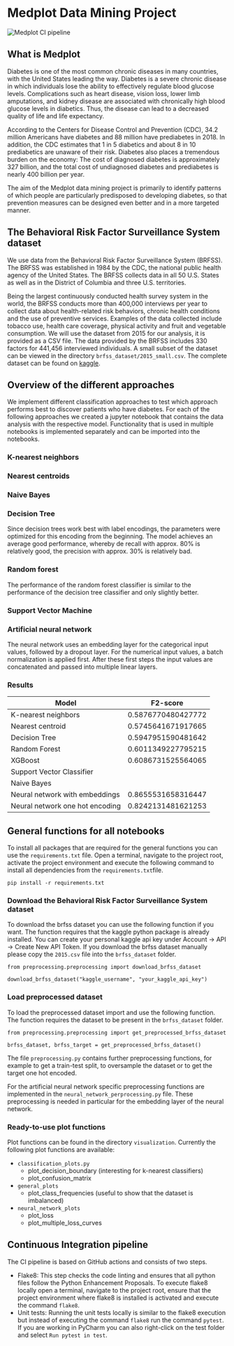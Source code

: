 # Medplot Data Mining Project

![Medplot CI pipeline](https://github.com/medplot/data-mining-project/actions/workflows/ci.yml/badge.svg)

## What is Medplot

Diabetes is one of the most common chronic diseases in many countries, with the United States leading the way. Diabetes
is a severe chronic disease in which individuals lose the ability to effectively regulate blood glucose levels.
Complications such as heart disease, vision loss, lower limb amputations, and kidney disease are associated with
chronically high blood glucose levels in diabetics. Thus, the disease can lead to a decreased quality of life and life
expectancy.

According to the Centers for Disease Control and Prevention (CDC), 34.2 million Americans have diabetes and 88 million
have prediabetes in 2018. In addition, the CDC estimates that 1 in 5 diabetics and about 8 in 10 prediabetics are
unaware of their risk. Diabetes also places a tremendous burden on the economy: The cost of diagnosed diabetes is
approximately 327 billion, and the total cost of undiagnosed diabetes and prediabetes is nearly 400 billion per
year.

The aim of the Medplot data mining project is primarily to identify patterns of which people are particularly
predisposed to
developing diabetes, so that prevention measures can be designed even better and in a more targeted manner.

## The  Behavioral Risk Factor Surveillance System dataset

We use data from the Behavioral Risk Factor Surveillance System (BRFSS). The BRFSS was established in 1984 by the
CDC, the national public health agency of the United States. The BRFSS collects data in all 50 U.S. States as well as in
the District of Columbia and three U.S. territories.

Being the largest continuously conducted health survey system in the world, the BRFSS conducts more than 400,000
interviews per year to collect data about health-related risk behaviors, chronic health conditions and the use of
preventive services. Examples of the data collected include tobacco use, health care coverage, physical activity and
fruit and vegetable consumption. We will use the dataset from 2015 for our analysis, it is provided as a CSV file. The
data provided by the BRFSS includes 330 factors for 441,456 interviewed individuals. A small subset of the dataset can
be viewed in the directory `brfss_dataset/2015_small.csv`. The complete dataset can be found
on [kaggle](https://www.kaggle.com/datasets/cdc/behavioral-risk-factor-surveillance-system).

## Overview of the different approaches

We implement different classification approaches to test which approach performs best to discover patients who have
diabetes. For each of the following approaches we created a jupyter notebook that contains the data analysis with the
respective model. Functionality that is used in multiple notebooks is implemented separately and can be imported into
the notebooks.

### K-nearest neighbors

### Nearest centroids

### Naive Bayes

### Decision Tree

Since decision trees work best with label encodings, the parameters were optimized for this encoding from the beginning.
The model achieves an average good performance, whereby de recall with approx. 80% is relatively good, the precision
with
approx. 30% is relatively bad.

### Random forest

The performance of the random forest classifier is similar to the performance of the decision tree classifier and only
slightly better.

### Support Vector Machine

### Artificial neural network

The neural network uses an embedding layer for the categorical input values, followed by a dropout layer. For the
numerical input values, a batch normalization is applied first. After these first steps the input values are
concatenated and passed into multiple linear layers.

### Results

| Model                           | F2-score           |
|---------------------------------|--------------------|
| K-nearest neighbors             | 0.5876770480427772 |
| Nearest centroid                | 0.5745641671917665 |
| Decision Tree                   | 0.5947951590481642 |
| Random Forest                   | 0.6011349227795215 |
| XGBoost                         | 0.6086731525564065 |
| Support Vector Classifier       |                    |
| Naive Bayes                     |                    |
| Neural network with embeddings  | 0.8655531658316447 |
| Neural network one hot encoding | 0.8242131481621253 |

## General functions for all notebooks

To install all packages that are required for the general functions you can use the `requirements.txt` file. Open a
terminal, navigate to the project root, activate the project environment and execute the following command to install
all dependencies from the `requirements.txt`file.

```
pip install -r requirements.txt
```

### Download the Behavioral Risk Factor Surveillance System dataset

To download the brfss dataset you can use the following function if you want.
The function requires that the kaggle python package is already installed.
You can create your personal kaggle api key under Account -> API -> Create New API Token.
If you download the brfss dataset manually please copy the `2015.csv` file into the `brfss_dataset` folder.

```
from preprocessing.preprocessing import download_brfss_dataset

download_brfss_dataset("kaggle_username", "your_kaggle_api_key")
```

### Load preprocessed dataset

To load the preprocessed dataset import and use the following function.
The function requires the dataset to be present in the `brfss_dataset` folder.

```
from preprocessing.preprocessing import get_preprocessed_brfss_dataset

brfss_dataset, brfss_target = get_preprocessed_brfss_dataset()
```

The file `preprocessing.py` contains further preprocessing functions, for example to get a train-test split, to
oversample the dataset or to get the target one hot encoded.

For the artificial neural network specific preprocessing functions are implemented in
the `neural_network_perprocessing.py` file. These preprocessing is needed in particular for the embedding layer of the
neural network.

### Ready-to-use plot functions

Plot functions can be found in the directory `visualization`. Currently the following plot functions are available:

- `classification_plots.py`
    - plot_decision_boundary (interesting for k-nearest classifiers)
    - plot_confusion_matrix
- `general_plots`
    - plot_class_frequencies (useful to show that the dataset is imbalanced)
- `neural_network_plots`
    - plot_loss
    - plot_multiple_loss_curves

## Continuous Integration pipeline

The CI pipeline is based on GitHub actions and consists of two steps.

- Flake8: This step checks the code linting and ensures that all python files follow the Python Enhancement Proposals.
  To execute flake8 locally open a terminal, navigate to the project root, ensure that the project environment where
  flake8 is installed is activated and execute the command `flake8`.
- Unit tests: Running the unit tests locally is similar to the flake8 execution but instead of executing the
  command `flake8` run the command `pytest`. If you are working in PyCharm you can also right-click on the
  test folder and select `Run pytest in test`.